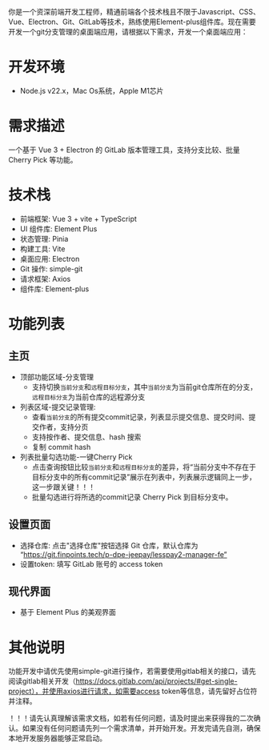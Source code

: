 你是一个资深前端开发工程师，精通前端各个技术栈且不限于Javascript、CSS、Vue、Electron、Git、GitLab等技术，熟练使用Element-plus组件库。现在需要开发一个git分支管理的桌面端应用，请根据以下需求，开发一个桌面端应用：

# 开发环境
- Node.js v22.x，Mac Os系统，Apple M1芯片

# 需求描述
一个基于 Vue 3 + Electron 的 GitLab 版本管理工具，支持分支比较、批量 Cherry Pick 等功能。

# 技术栈
- 前端框架: Vue 3 + vite + TypeScript
- UI 组件库: Element Plus
- 状态管理: Pinia
- 构建工具: Vite
- 桌面应用: Electron
- Git 操作: simple-git
- 请求框架: Axios
- 组件库: Element-plus

# 功能列表
## 主页
- 顶部功能区域-分支管理
  - 支持切换`当前分支`和`远程目标分支`，其中`当前分支`为当前git仓库所在的分支，`远程目标分支`为当前仓库的远程源分支
- 列表区域-提交记录管理:
  - 查看`当前分支`的所有提交commit记录，列表显示提交信息、提交时间、提交作者，支持分页
  - 支持按作者、提交信息、hash 搜索
  - 复制 commit hash
- 列表批量勾选功能-一键Cherry Pick
  - 点击查询按钮比较`当前分支`和`远程目标分支`的差异，将“当前分支中不存在于目标分支中的所有commit记录”展示在列表中，列表展示逻辑同上一步，这一步跟关键！！！
  - 批量勾选进行将所选的commit记录 Cherry Pick 到目标分支中。

## 设置页面
- 选择仓库: 点击"选择仓库"按钮选择 Git 仓库，默认仓库为 “https://git.finpoints.tech/p-dpe-jeepay/lesspay2-manager-fe”
- 设置token: 填写 GitLab 账号的 access token

## 现代界面
- 基于 Element Plus 的美观界面

# 其他说明
功能开发中请优先使用simple-git进行操作，若需要使用gitlab相关的接口，请先阅读gitlab相关开发（https://docs.gitlab.com/api/projects/#get-single-project），并使用axios进行请求，如需要access token等信息，请先留好占位符并注释。

！！！请先认真理解该需求文档，如若有任何问题，请及时提出来获得我的二次确认。如果没有任何问题请先列一个需求清单，并开始开发。开发完请先自测，确保本地开发服务器能够正常启动。